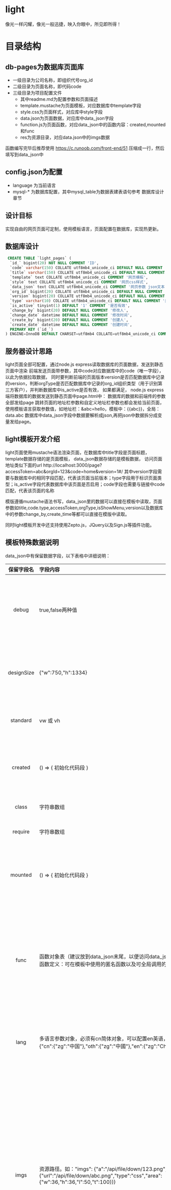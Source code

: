 # light
像光一样闪耀，像光一般迅捷，映入你眼中，所见即所得！

# 目录结构
## db-pages为数据库页面库
- 一级目录为公司名称，即组织代号org_id
- 二级目录为页面名称，即代码code
- 三级目录为项目配置文件
	- 其中readme.md为配置参数和页面描述
	- template.mustache为页面模板，对应数据库中template字段
	- style.css为页面样式，对应库中style字段
	- data.json为页面数据，对应库中data_json字段
    - function.js为页面函数，对应data_json中的函数内容：created,mounted和func
	- res为资源目录，对应data.json中的imgs数据

函数编写完毕后推荐使用 https://c.runoob.com/front-end/51 压缩成一行，然后填写到data_json中

## config.json为配置
- language 为当前语言
- mysql-* 为数据库配置，其中mysql_table为数据表建表语句参考 数据库设计 章节

## 设计目标
实现自由的网页页面可定制，使用模板语言，页面配置在数据库，实现热更新。

## 数据库设计
```sql
 CREATE TABLE `light_pages` (
  `id_` bigint(20) NOT NULL COMMENT 'ID',
  `code` varchar(150) COLLATE utf8mb4_unicode_ci DEFAULT NULL COMMENT '页面地址',
  `title` varchar(150) COLLATE utf8mb4_unicode_ci DEFAULT NULL COMMENT '标题',
  `template` text COLLATE utf8mb4_unicode_ci COMMENT '网页模板',
  `style` text COLLATE utf8mb4_unicode_ci COMMENT '网页css样式',
  `data_json` text COLLATE utf8mb4_unicode_ci COMMENT '网页参数 json文本',
  `org_id` bigint(20) COLLATE utf8mb4_unicode_ci DEFAULT NULL COMMENT '公司组织',
  `version` bigint(20) COLLATE utf8mb4_unicode_ci DEFAULT NULL COMMENT '版本号',
  `type` varchar(10) COLLATE utf8mb4_unicode_ci DEFAULT NULL COMMENT '类型',
  `is_active` tinyint(1) DEFAULT '1' COMMENT '是否有效',
  `change_by` bigint(20) DEFAULT NULL COMMENT '修改人',
  `change_date` datetime DEFAULT NULL COMMENT '修改时间',
  `create_by` bigint(20) DEFAULT NULL COMMENT '创建人',
  `create_date` datetime DEFAULT NULL COMMENT '创建时间',
  PRIMARY KEY (`id_`)
) ENGINE=InnoDB DEFAULT CHARSET=utf8mb4 COLLATE=utf8mb4_unicode_ci COMMENT='light页面配置表（light_pages）';
```

## 服务器设计思路
light页面全部可配置，通过node.js express读取数据库的页面数据，发送到静态页面中渲染
前端发送页面带参数，其中code对应数据库中的code（唯一字段），以此为依据拉取数据，
同时要判断前端的页面版本version是否匹配数据库中记录的version，判断orgType是否匹配数据库中记录的org_id组织类型（用于识别第三方客户），并判断数据库中is_active是否有效，
如果都满足，
node.js express端将数据库的数据发送到静态页面中page.html中：
数据库的数据和前端传的参数全部发给page
跳转页面的地址栏参数和自定义地址栏参数也都会发给当前页面，使用模板语言获取参数值，如地址栏：&abc=hello，模板中：{{abc}}，全局：data.abc
数据库中data_json字段中数据要解析成json,再把json中数据拆分成变量发给page。

## light模板开发介绍
light页面使用mustache语法渲染页面，在数据库中title字段是页面标题，
template数据存储的是页面模板，
data_json数据存储的是模板数据，
访问页面地址类似下面的url
http://localhost:3000/page?accessToken=abc&orgId=123&code=home&version=1#/
其中version字段需要与数据库中的相同字段匹配，代表该页面当前版本；type字段用于标识页面类型；is_active字段代表数据库中该页面是否启用；code字段也需要与链接中code匹配，代表该页面的名称

模版遵循mustache语法书写，data_json里的数据可以直接在模板中读取，页面参数如title,code.type,accessToken,orgType,isShowMenu,version以及数据库中的参数change_by,create_time等都可以直接在模版中读取。

同时light模板开发中还支持使用Zepto.js，JQuery以及Sign.js等插件功能。

## 模板特殊数据说明
data_json中有保留数据字段，以下表格中详细说明：

|保留字段名|字段内容|描述|
| :------------: | :------------ | :------------ |
|debug|  true,false两种值 | 代表是否开启日志打印，为true时会在浏览器控制台打印#Page信息，有标题，templates模板内容style页面样式，data模板数据  |
|designSize|  {"w":750,"h":1334} | 可以指定设计尺寸，所有图片和界面将按照设计尺寸适配屏幕，左侧为默认值，w宽度，h高度，单位px  |
|standard|  vw 或 vh | 使用s函数将设计尺寸转换为实际长度时，转换以x轴为基准填vw，以y轴为基准填vh |
|created| () => { 初始化代码段 } | 在页面加载后，模板渲染前，执行created中的脚本，脚本必须使用匿名函数，如()=>{} 或 function(){} |
|class|  字符串数组 | 引入外部样式代码库，可以从cdn上获取 |
|require|  字符串数组 | 引入外部js代码库，可以从cdn上获取 |
|mounted| () => { 初始化代码段 } | 在模板渲染后，也就是页面全部加载完成后，执行mounted中的脚本，脚本必须使用匿名函数，如()=>{} 或 function(){} |
| func  |  函数对象表（建议放到data_json末尾，以便访问data_json中其他数据），支持两种函数定义：可在模板中使用的匿名函数以及可全局调用的实名函数 | func中定义的函数可以在模板中调用，增加模板的灵活性。函数中可以访问上下文环境data（被访问的数据需要在func前定义，被访问的函数也需要定义在该函数之前），在函数中还可以使用zepto,jquery等插件  |
| lang  | 多语言参数对象，必须有cn简体对象，可以配置en英语，oth繁体。如："lang": {"cn":{"zg":"中国"},"oth":{"zg":"中國"},"en":{"zg":"China"}}  | 对多语言的配置，使用方式为在模板中{{#t}}zg{{/t}},t代表语言转换，zg是定义的单词变量名  |
| imgs  | 资源路径。如："imgs": {"a":"/api/file/down/123.png","b":{"url":"/api/file/down/abc.png","type":"css","area":{"w":36,"h":36,"l":50,"t":100}}}  | 资源的获取方式，使用方式为在模板中{{#i}}a{{/i}},i代表资源管理器，a是定义的资源名，内容字符串将直接返回图片路径，内容为对象时，如果type为css将返回样式内容，如果type不填或为其他则返回img内属性。{url:"图片地址",area:{w:宽,h:高,l:左侧距离,t:顶部距离},type:"css"返回类型为样式还是img中的属性} 裁剪lt值只在type为css时有用 用法: style="{{#i}}b{{/i}}" <img {{#i}}srcimg{{/i}} /> <img src="{{#i}}strimg{{/i}}" /> |
| imgpack  | 图集资源路径。如："imgpack": [{"name":"home","size":{"w":128,"h":512},"url":"/api/file/down/1270522462441967616.png","img":{"wx-icon-1":[4,358,114,114],"wx-icon-2":[4,240,114,114],"wx-icon-3":[4,122,114,114],"wx-icon-4":[4,4,114,114],"wx-next":[4,476,32,32]}}]  | 支持TexturePacker生成的图集，生成参数：DataFormat: TreSensa，建议将Border padding和Shape Padding设置为>=4，Inner Padding>=2(保证屏幕适配稳定)，必填参数：name图集名，size大图尺寸，url大图路径，使用方式与imgs资源一样，只是映射图集到图片的作用，除了url，area之外还多一个参数from: "home" 表示来自哪张图集 |

## 编程指南

### 模板内置函数列表
{{#t}}国际化字段名称{{/t}} 转换国际化语言
{{#i}}资源名{{/i}} 获取资源图片（资源路径以/api开头为相对地址，否则为网络绝对地址）
{{#u}}相对路径{{/u}} 获取全路径（路径要以/开头）
{{#go}}跳转页面json参数列表{{/go}} 跳转到项目内或项目外的页面

> 参数：url 直接使用url，goType 跳转类型，path 路径，route 路由，page 页面，ext 后缀，args 后参数，其他的都作为键值对放参数中
> 地址拼接模式：path(window.location.origin) + route(/sr/h5/) + page + ext(.html) ? clientId,accessToken,orgType,... + #/ + args;
> goType 跳转类型：href当前页面，open新的窗口，string 不跳转只返回

{{#s}}数值{{/s}} 获取数值对应的设计分辨率px长度，在实际页面上应该显示的长度和单位，in: 30 out: 4vw

### 模板内置函数说明
模板内函数都支持嵌套调用和内联调用两种方式
内联调用指的是直接在html模板中调用，如: {{#t}}china{{/t}},{{#go}}{"code":"demo","version":"0.0.1"}{{/go}}
嵌套调用指的是支持在mustacher遍历中调用遍历对象的属性，如：{{#users}}{{#i}}icon{{/i}}姓名：{{#t}}name{{/t}}{{#go}}link{{/go}}{{/users}} json数据：{"users":[{"name":"bcc","icon":"/api/haha.png","link":{"code":"demo","version":"0.0.1"}}]}

### 全局函数列表（上下文配置）
新建Tag newTag(params) params为地址栏参数，格式同go模板，其中如果传了tag则名称就是tag，如果不传则默认取code为tag名称，如果既没有tag字段，又没有code字段则会返回出错，创建成功后以tag为名可以通过goTag跳转或者通过模板函数{{go}}跳转
跳转至Tag goTag(tag, params)  params为地址栏参数，格式同go模板，参数tag指定要跳转的tag名称，函数会先读取该tag的参数列表，然后把params中的参数合并（覆盖）到tag原本的参数列表中，最后跳转至合并后的参数集合对应的页面中
模板内跳转Tag使用{{go}}，传入tag字段即可，同goTag，会先取tag字段对应的参数列表，再将模板函数go的其他参数合并，最后跳转。

### TexturePacker打包图集方式 {{#i}}
新建图集，然后拖入所有待打包图片

图集类型DataFormat: TreSensa
图集边距设置

- Border padding: >=4   图集最外面边距
- Shape Padding: >=4    小图间距
- Inner Padding:>=2     图片内边距（设置一个值以保证屏幕适配稳定，因为在不同手机上适配需要使用百分比单位，不使用px固定像素，进行百分比缩放时目前会出现像素波动，如果不设置图片内边距将导致小图显示边缘缺失）

当设置Inner Padding之后，页面设计时要考虑显示图片的区域要加上这个padding值，否则会使图片显示变小，比如设置了2的inner-padding，图片宽32px，则显示的img应该设置为32+2*2=36px宽

图集设置好后存储tps文件（Save），然后点Publish发布按钮，这时候会自动生成js文件和png大图文件。
将图集.js文件打开，类似于下面的内容，
``` js
TGE.AssetManager.SpriteSheets["home"] = {

    "wx-icon-1":[126, 126, 118, 118],  
    "wx-icon-2":[4, 126, 118, 118],  
    "wx-icon-3":[126, 4, 118, 118],  
    "wx-icon-4":[4, 4, 118, 118],  
    "wx-next":[4, 248, 36, 36]
};
```
我们只使用其中的大括号中的内容，在json_data中添加字段imgpack:[]（如果不存在），代表图集数组，在数组中插入一个对象，对象有name字段，填写图集名称；size字段，填写图集的png图片尺寸(w,h代表图片宽高)；url字段，填写图集的png图片上传到test系统中后的路径，img字段就是图集数据，将图集导出的js文件中大括号的内容拷贝过来放到img字段下即可使用。
上传图片的方式为:

- test系统，如192.168.200.95，
- 登录后选择菜单：系统设置->设置->企业通用设置->企业图标设置->上传图片
- 选择导出的大图png文件->提交->在图片列表里找到最后面刚刚上传的图片
- 将URL地址拷贝到url字段中即可

以下为示例：
``` json
 "imgpack": [
        {
            "name": "home",
            "size": {
                "w": 256,
                "h": 512
            },
            "url": "/api/file/down/1270597733585129472.png",
            "img": {
                "wx-icon-1":[126, 126, 118, 118],  
                "wx-icon-2":[4, 126, 118, 118],  
                "wx-icon-3":[126, 4, 118, 118],  
                "wx-icon-4":[4, 4, 118, 118],  
                "wx-next":[4, 248, 36, 36]
            }
        }
    ],
```
这样声明后，在页面加载时小图片的使用方式将和imgs中定义的图片一样，直接使用{{#i}}资源名{{/i}}访问即可，如{{#i}}wx-icon-1{{/i}}，默认屏幕适配方式为vw宽度适配，如果需要使用vh单位，则在json_data中添加 "standard": "vh" 配置项即可。

### 屏幕适配方案 {{#s}}
默认在图片里自动使用了屏幕适配方案，
也可以通过{{#s}}数值{{/s}}手动计算某像素px单位内容的屏幕适配值，在字体上使用通常很有用：
``` html
<p style="font-size: {{#s}}20{{/s}}; line-height: {{#s}}30{{/s}};">{{#t}}content{{/t}}</p>
```
还可以使用上下文配置中的scale对象值，里面有w,h分别代表实际显示尺寸px与设计尺寸px的比例

### 跳转实现方案 {{#go}}
``` html
{{#go}}跳转页面json参数列表{{/go}}
```
参数：url 直接使用url，goType 跳转类型，path 路径，route 路由，page 页面，ext 后缀，args 后参数，其他的都作为键值对放参数中
地址拼接模式：path(window.location.origin) + route(/sr/h5/) + page + ext(.html) ? clientId,accessToken,orgType,... + #/ + args;
goType 跳转类型：href当前页面，open新的窗口，string 不跳转只返回
{{#go}}历史记录后退值{{/go}}
#### 跳转示例：
|跳转类型|示例|描述|
| :------------: | ------------ | :------------ |
|内联跳转|onclick="{{#go}}{"url":"https://www.baidu.com/","goType":"open"}{{/go}}"|在新窗口打开百度页面|
|内联跳转|onclick="{{#go}}{"url":"https://www.baidu.com/","goType":"href"}{{/go}}"|在当前窗口打开百度页面|
|内联跳转|<span>{{#go}}{"url":"https://www.baidu.com/"}{{/go}}</span>|将网址内容直接返回，不跳转|
|内联跳转|onclick="{{#go}}{"code":"demo","version":"0.0.1"}{{/go}}"|跳转到light页面demo，版本号0.0.1|
|内联跳转|onclick="{{#go}}{"code":"home","version":"0.0.1","goType":"open"}{{/go}}"|新窗口跳转到light首页home版本号0.0.1|
|内联跳转|onclick="{{#go}}-1{{/go}}"|返回上一页（当使用了href方式跳转后生效）|
|上下文配置中跳转 {{#go}}goto{{/go}}其中goto定义在上下文配置中|"goto": {"code": "home","version": "0.0.1","goType": "open"}|新窗口跳转到light首页home版本号0.0.1，该配置在上下文环境中，所以在模板template中只需要使用{{#go}}goto{{/go}}即可|
|上下文配置跳转|"goto": {"page":"sr","templateCode":"customerApp1","ext":false,"orgId":"1159711601767616512","workerId":"6396000617","requireType":"PR","isShowMyRequireLink":true,"args":"requireSubmit"}|跳转到定制模板页面customerApp1中http://192.168.200.95/sr/h5/sr?accessToken=fd05fcd2-2e30-4b97-b289-a2c5611b324c&clientId=o2jgL4ySsttRVb7o6umdK1aDAtdo&orgCode=test&workerId=6396000617&requireType=PR&isShowMyRequireLink=true&templateCode=customerApp1&orgId=1159711601767616512#/requireSubmit 其中工号为6396000617，组织id为1159711601767616512，其他参数都是定制模板页面的自定义参数|
|上下文配置跳转|"goto": {"route": "/h5/mytask/","page": false,"ext": false,"args": "workPlaceLists?source=locinventory"}|跳转到H5项目中的页面，route传应用路由，page,ext传false代表不需要指定页面文件（使用vue的路由不需要page.html），args代表#/之后的参数，一般是H5中应用参数地址http://192.168.200.95/h5/mytask/?accessToken=fd05fcd2-2e30-4b97-b289-a2c5611b324c#/workPlaceLists?source=locinventory|

#### Go指令也支持自定义任意的http请求，格式如下：

- [path] [route] [page] [ext]?accessToken=???&[any key]=value #/ [args]

|特殊键值对名|值示例|描述|
| :------------: | ------------ | :------------ |
|T|是/否|是否对url做国际化处理，true时对所有键值对检验，如果存在国际化则执行转换|
|type|跳转类型|兼容goType：跳转类型：href当前页面，open新的窗口，string 不跳转只返回|
|tag|跳转到tag|从tag标签库中寻找tag对应的链接数据，跳转到tag页面，其他参数将合并进去|
|addTag|添加tag|以当前链接数据为基准创建新的tag，addTag的值就是新tag的名称|

如果page不为false则在accessToken之后会加上&clientId=???&orgType=???
如果page不为false并且templateCode有值则会加上orgCode=???替换orgType
接下来会将未识别的参数全部加到get键值对中
最后加上#/和后面的参数args
比如
- https://www.liepin.com/job/1927300809.shtml?id=12321&best=true#/onMount
可以被拆解为
- [https://www.liepin.com][/job/][1927300809][.shtml]?[id]=12321&[best]=true#/[onMount]
因此其go配置为
``` json
{"path":"https://www.liepin.com","route":"/job/","page":"1927300809","ext":".shtml","id":"12321","best":"true","args":"onMount"}
```
或者可以配置为
``` json
{"url":"https://www.liepin.com/job/1927300809.shtml?id=12321&best=true#/onMount","goType":"open"}
```
goType参数为跳转类型，如果使用url自定义链接方式，则一定要配置goType，不配置将直接返回链接内容

## light模板开发实例
以下为一个简单实例，介绍light数据库配置页面和参数传递事件定义全流程：
##### style
``` css
.test-pl {
    padding: 10px;
    background-color: aliceblue;
}
#aNum,#bNum {
    width: 30px;
}
.test-btn {
    margin-left: 20px;
    width: 120px;
    height: 30px;
    line-height: 30px;
}
```

##### data_json
``` json
{
	"debug": true,
	"ver": "0.0.1",
	"personName": "test",
	"lang": {
		"cn": {
			"test": "深圳市TEST"
		},
		"oth": {
			"test": "深圳市TEST"
		},
		"en": {
			"test": "Shenzhen test"
		}
	},
	"func": {
		"hello": "()=>{ return 'hello,world! ' + data.personName }",
		"testAdd": "function testAdd() {$('#retNum').html(Number($('#aNum').val()) + Number($('#bNum').val())); }"
	}
}
```

##### template
``` html
<div>
    <h1>{{hello}}</h1>
    <h2>{{#t}}test{{/t}} {{orgType}}</h2>
    <p>version: {{ver}} </p>
    <p class="test-pl">
        <input type="text" id="aNum" /> + <input type="text" id="bNum" /> = <span id="retNum">0</span>
        <button class="test-btn" onclick="testAdd()">求和计算</button>
    </p>
</div>
```

##### 页面说明

> 第一行代码h1中读取了模板数据中的hello函数，该函数是匿名函数，返回一个字符串，字符串中读取了模板数据的personName字段的内容，这里要注意personName需要在func->hello之前定义，才能被hello函数使用；在模板中用{{hello}}可以访问匿名函数hello
>
> 第二行代码h2中读取了国际化的字符串test，接一个空格后读取了微信地址栏中参数orgType组织类型
>
> 第三行代码{{ver}}直接访问了模板数据中的ver数据0.0.1，这是通用的mustache语法
>
> 第四行代码定义了一个段落，段落中声明了两个input输入框和一个span文本框，定义了一个按钮“求和计算”，该按钮onclick访问了testAdd函数；这个函数也定义在模板数据的func中，这时候定义的不是匿名函数，所以实际访问的是testAdd全局函数，该函数使用jquery访问了页面中的两个input输入框，从中间取值然后执行相加运算，赋值给文本框显示出来。这时候定义的func中的键名其实没有作用，只是作为一个id而已，键对应的值中定义了真正的函数名，这样的定义方式无法用{{testAdd}}来访问




